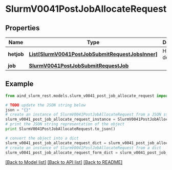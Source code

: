 # SlurmV0041PostJobAllocateRequest


## Properties

Name | Type | Description | Notes
------------ | ------------- | ------------- | -------------
**hetjob** | [**List[SlurmV0041PostJobSubmitRequestJobsInner]**](SlurmV0041PostJobSubmitRequestJobsInner.md) | HetJob description | [optional] 
**job** | [**SlurmV0041PostJobSubmitRequestJob**](SlurmV0041PostJobSubmitRequestJob.md) |  | [optional] 

## Example

```python
from aind_slurm_rest.models.slurm_v0041_post_job_allocate_request import SlurmV0041PostJobAllocateRequest

# TODO update the JSON string below
json = "{}"
# create an instance of SlurmV0041PostJobAllocateRequest from a JSON string
slurm_v0041_post_job_allocate_request_instance = SlurmV0041PostJobAllocateRequest.from_json(json)
# print the JSON string representation of the object
print SlurmV0041PostJobAllocateRequest.to_json()

# convert the object into a dict
slurm_v0041_post_job_allocate_request_dict = slurm_v0041_post_job_allocate_request_instance.to_dict()
# create an instance of SlurmV0041PostJobAllocateRequest from a dict
slurm_v0041_post_job_allocate_request_form_dict = slurm_v0041_post_job_allocate_request.from_dict(slurm_v0041_post_job_allocate_request_dict)
```
[[Back to Model list]](../README.md#documentation-for-models) [[Back to API list]](../README.md#documentation-for-api-endpoints) [[Back to README]](../README.md)


